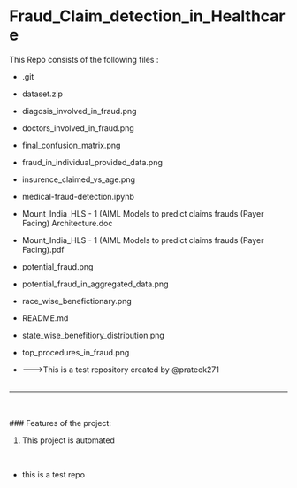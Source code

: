 # Fraud_Claim_detection_in_Healthcare
This Repo consists of the following files :
- .git
- dataset.zip
- diagosis_involved_in_fraud.png
- doctors_involved_in_fraud.png
- final_confusion_matrix.png
- fraud_in_individual_provided_data.png
- insurence_claimed_vs_age.png
- medical-fraud-detection.ipynb
- Mount_India_HLS - 1 (AIML Models to predict claims frauds (Payer Facing) Architecture.doc
- Mount_India_HLS - 1 (AIML Models to predict claims frauds (Payer Facing).pdf
- potential_fraud.png
- potential_fraud_in_aggregated_data.png
- race_wise_benefictionary.png
- README.md
- state_wise_benefitiory_distribution.png
- top_procedures_in_fraud.png




- --->This is a test repository created by @prateek271
<br><br>
---
<br><br>###	Features of the project:
<br>
1. This project is automated
<br>


- this is a test repo